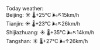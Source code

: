 Today weather:  
Beijing: ☀️   🌡️+25°C 🌬️↖15km/h  
Tianjin: ☀️   🌡️+23°C 🌬️↖26km/h  
Shijiazhuang: ☀️   🌡️+35°C 🌬️↖14km/h  
Tangshan: ☀️   🌡️+27°C 🌬️↑26km/h  
